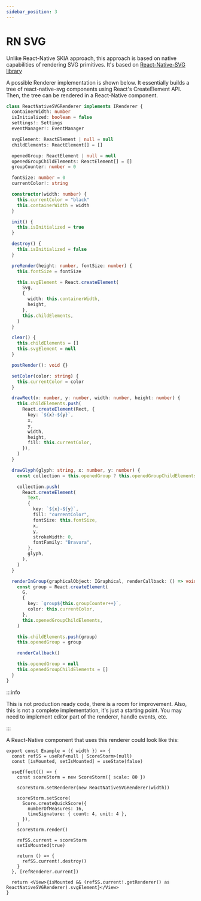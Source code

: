 ```yaml
---
sidebar_position: 3
---
```


# RN SVG

Unlike React-Native SKIA approach, this approach is based on native capabilities of rendering SVG primitives. It's based on [React-Native-SVG library](https://github.com/software-mansion/react-native-svg)

A possible Renderer implementation is shown below. It essentially builds a tree of react-native-svg components using React's CreateElement API. Then, the tree can be rendered in a React-Native component.

```ts
class ReactNativeSVGRenderer implements IRenderer {
  containerWidth: number
  isInitialized: boolean = false
  settings!: Settings
  eventManager!: EventManager

  svgElement: ReactElement | null = null
  childElements: ReactElement[] = []

  openedGroup: ReactElement | null = null
  openedGroupChildElements: ReactElement[] = []
  groupCounter: number = 0

  fontSize: number = 0
  currentColor!: string

  constructor(width: number) {
    this.currentColor = "black"
    this.containerWidth = width
  }

  init() {
    this.isInitialized = true
  }

  destroy() {
    this.isInitialized = false
  }

  preRender(height: number, fontSize: number) {
    this.fontSize = fontSize

    this.svgElement = React.createElement(
      Svg,
      {
        width: this.containerWidth,
        height,
      },
      this.childElements,
    )
  }

  clear() {
    this.childElements = []
    this.svgElement = null
  }

  postRender(): void {}

  setColor(color: string) {
    this.currentColor = color
  }

  drawRect(x: number, y: number, width: number, height: number) {
    this.childElements.push(
      React.createElement(Rect, {
        key: `${x}-${y}`,
        x,
        y,
        width,
        height,
        fill: this.currentColor,
      }),
    )
  }

  drawGlyph(glyph: string, x: number, y: number) {
    const collection = this.openedGroup ? this.openedGroupChildElements : this.childElements

    collection.push(
      React.createElement(
        Text,
        {
          key: `${x}-${y}`,
          fill: "currentColor",
          fontSize: this.fontSize,
          x,
          y,
          strokeWidth: 0,
          fontFamily: "Bravura",
        },
        glyph,
      ),
    )
  }

  renderInGroup(graphicalObject: IGraphical, renderCallback: () => void) {
    const group = React.createElement(
      G,
      {
        key: `group${this.groupCounter++}`,
        color: this.currentColor,
      },
      this.openedGroupChildElements,
    )

    this.childElements.push(group)
    this.openedGroup = group

    renderCallback()

    this.openedGroup = null
    this.openedGroupChildElements = []
  }
}
```

:::info

This is not production ready code, there is a room for improvement. Also, this is not a complete implementation, it's just a starting point. You may need to implement editor part of the renderer, handle events, etc.

:::

A React-Native component that uses this renderer could look like this:

```tsx
export const Example = ({ width }) => {
  const refSS = useRef<null | ScoreStorm>(null)
  const [isMounted, setIsMounted] = useState(false)

  useEffect(() => {
    const scoreStorm = new ScoreStorm({ scale: 80 })

    scoreStorm.setRenderer(new ReactNativeSVGRenderer(width))

    scoreStorm.setScore(
      Score.createQuickScore({
        numberOfMeasures: 16,
        timeSignature: { count: 4, unit: 4 },
      }),
    )
    scoreStorm.render()

    refSS.current = scoreStorm
    setIsMounted(true)

    return () => {
      refSS.current!.destroy()
    }
  }, [refRenderer.current])

  return <View>{isMounted && (refSS.current!.getRenderer() as ReactNativeSVGRenderer).svgElement}</View>
}
```

